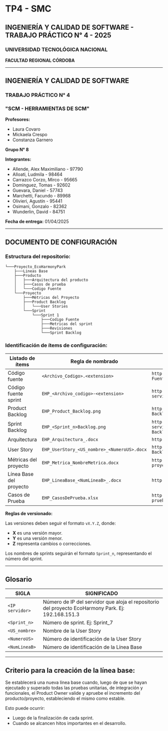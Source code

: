 # TP4 - SMC

## INGENIERÍA Y CALIDAD DE SOFTWARE - TRABAJO PRÁCTICO N° 4 - 2025

### UNIVERSIDAD TECNOLÓGICA NACIONAL  
**FACULTAD REGIONAL CÓRDOBA**

---

## INGENIERÍA Y CALIDAD DE SOFTWARE  
### TRABAJO PRÁCTICO N° 4  

### "SCM - HERRAMIENTAS DE SCM"

**Profesores:**  
- Laura Covaro  
- Mickaela Crespo  
- Constanza Garnero  

**Grupo N° 8**  

**Integrantes:**  
- Allende, Alex Maximiliano - 97790  
- Alloati, Ludmila - 98464  
- Carrazco Corzo, Mirco - 95665  
- Dominguez, Tomas - 92602  
- Guevara, Daniel - 57743  
- Marchetti, Facundo - 89968  
- Olivieri, Agustín - 95441  
- Osimani, Gonzalo - 82362  
- Wunderlin, David - 84751  

**Fecha de entrega:** 01/04/2025  

---

## DOCUMENTO DE CONFIGURACIÓN  

### Estructura del repositorio:  
```
└───Proyecto_EcoHarmonyPark
    ├───Lineas Base
    ├───Producto
    │   ├───Arquitectura del producto
    │   ├───Casos de prueba
    │   └───Codigo Fuente
    └───Proyecto
        ├───Métricas del Proyecto
        ├───Product Backlog
        │   └───User Stories
        └───Sprint
            └───Sprint 1
                ├───Codigo Fuente
                ├───Metricas del sprint
                ├───Revisiones
                └───Sprint Backlog
```

### Identificación de ítems de configuración:  

| **Listado de ítems** | **Regla de nombrado** | **Ubicación física** | **Tipo de ítem** |
|----------------------|----------------------|----------------------|------------------|
| Código fuente | `<Archivo_Codigo>.<extension>` | `http://<IP servidor>/EHP/Producto/Código Fuente` | Producto |
| Código fuente sprint | `EHP_<Archivo_codigo>-<extension>` | `http://<IP servidor>/EHP/Producto/Sprint_n/Código Fuente` | Iteración |
| Product Backlog | `EHP_Product_Backlog.png` | `http://<IP servidor>/EHP/Proyecto/Product Backlog` | Producto |
| Sprint Backlog | `EHP_<Sprint_n>Backlog.png` | `http://<IP servidor>/EHP/Proyecto/Sprints/Sprint_n/Sprint Backlog` | Iteración |
| Arquitectura | `EHP_Arquitectura_.docx` | `http://<IP servidor>/EHP/Producto/Arquitectura` | Producto |
| User Story | `EHP_UserStory_<US_nombre>_<NumeroUS>.docx` | `http://<IP servidor>/EHP/Proyecto/Product Backlog/User Stories` | Producto |
| Métricas del proyecto | `EHP_Metrica_NombreMetrica.docx` | `http://<IP servidor>/EHP/Producto/Métricas del proyecto` | Proyecto |
| Línea Base del proyecto | `EHP_LineaBase_<NumLineaB>_.docx` | `http://<IP servidor>/EHP/Lineas Base` | Iteración |
| Casos de Prueba | `EHP_CasosDePrueba.xlsx` | `http://<IP servidor>/EHP/Producto/Casos de prueba` | Producto |

**Reglas de versionado:**

Las versiones deben seguir el formato `vX.Y.Z`, donde:
- **X** es una versión mayor.
- **Y** es una versión menor.
- **Z** representa cambios o correcciones.

Los nombres de sprints seguirán el formato `Sprint_n`, representando el número del sprint.

---

## Glosario  

| **SIGLA** | **SIGNIFICADO** |
|----------|---------------|
| `<IP servidor>` | Número de IP del servidor que aloja el repositorio del proyecto EcoHarmony Park. Ej: 192.168.151.3 |
| `<Sprint_n>` | Número de sprint. Ej: Sprint_7 |
| `<US_nombre>` | Nombre de la User Story |
| `<NumeroUS>` | Número de identificación de la User Story |
| `<NumLineaB>` | Número de identificación de la Línea Base |

---

## Criterio para la creación de la línea base:  

Se establecerá una nueva línea base cuando, luego de que se hayan ejecutado y superado todas las pruebas unitarias, de integración y funcionales, el Product Owner valide y apruebe el incremento del producto/proyecto, estableciendo el mismo como estable.

Esto puede ocurrir:
- Luego de la finalización de cada sprint.
- Cuando se alcancen hitos importantes en el desarrollo.
